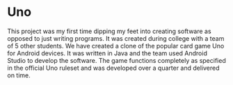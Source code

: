 # Uno
This project was my first time dipping my feet into creating software as opposed to just writing programs. It was created during college with a team of 5 other students. We have created a clone of the popular card game Uno for Android devices. It was written in Java and the team used Android Studio to develop the software. The game functions completely as specified in the official Uno ruleset and was developed over a quarter and delivered on time.

